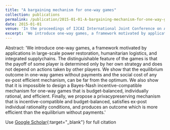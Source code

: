 ```yaml
---
title: "A bargaining mechanism for one-way games"
collection: publications
permalink: /publication/2015-01-01-A-bargaining-mechanism-for-one-way-games
date: 2015-01-01
venue: 'In the proceedings of IJCAI International Joint Conference on Artificial Intelligence'
excerpt: 'We introduce one-way games, a framework motivated by applications in large-scale power restoration, humanitarian logistics, and integrated supplychains. The distinguishable feature of the games is that the payoff of some player is determined only by her own strategy and does not depend on actions taken by other players. We show that the equilibrium outcome in one-way games without payments and the social cost of any ex-post efficient mechanism, can be far from the optimum. We also show that it i...'
---
```

Abstract: 'We introduce one-way games, a framework motivated by applications in large-scale power restoration, humanitarian logistics, and integrated supplychains. The distinguishable feature of the games is that the payoff of some player is determined only by her own strategy and does not depend on actions taken by other players. We show that the equilibrium outcome in one-way games without payments and the social cost of any ex-post efficient mechanism, can be far from the optimum. We also show that it is impossible to design a Bayes-Nash incentive-compatible mechanism for one-way games that is budget-balanced, individually rational, and efficient. Finally, we propose a privacypreserving mechanism that is incentive-compatible and budget-balanced, satisfies ex-post individual rationality conditions, and produces an outcome which is more efficient than the equilibrium without payments.'

Use [Google Scholar](https://scholar.google.com/scholar?q=A+bargaining+mechanism+for+one+way+games){:target="_blank"} for full citation